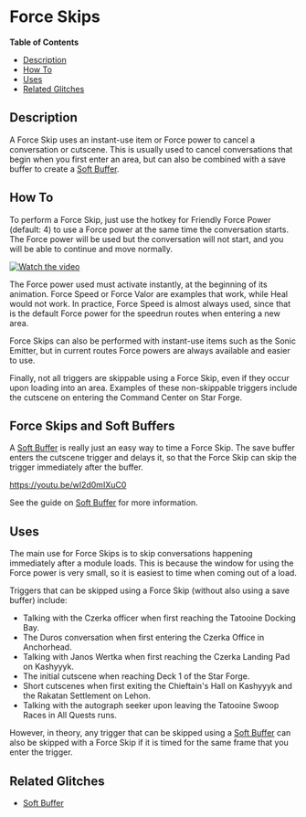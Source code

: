 # Force Skips

**Table of Contents**
- [Description](#description)
- [How To](#how-to)
- [Uses](#uses)
- [Related Glitches](#related-glitches)

## Description

A Force Skip uses an instant-use item or Force power to cancel a conversation or cutscene.  This is usually used to cancel conversations that begin when you first enter an area, but can also be combined with a save buffer to create a [Soft Buffer](<Save Buffering.md#soft-buffers>).

## How To

To perform a Force Skip, just use the hotkey for Friendly Force Power (default: 4) to use a Force power at the same time the conversation starts.  The Force power will be used but the conversation will not start, and you will be able to continue and move normally.

[![Watch the video](https://img.youtube.com/vi/wNvUvdQ9CM8/maxresdefault.jpg)](https://youtu.be/wNvUvdQ9CM8)

The Force power used must activate instantly, at the beginning of its animation.  Force Speed or Force Valor are examples that work, while Heal would not work.  In practice, Force Speed is almost always used, since that is the default Force power for the speedrun routes when entering a new area.

Force Skips can also be performed with instant-use items such as the Sonic Emitter, but in current routes Force powers are always available and easier to use.

Finally, not all triggers are skippable using a Force Skip, even if they occur upon loading into an area.  Examples of these non-skippable triggers include the cutscene on entering the Command Center on Star Forge.

## Force Skips and Soft Buffers

A [Soft Buffer](<Save Buffering.md#soft-buffers>) is really just an easy way to time a Force Skip.  The save buffer enters the cutscene trigger and delays it, so that the Force Skip can skip the trigger immediately after the buffer.

https://youtu.be/wI2d0mIXuC0

See the guide on [Soft Buffer](<Save Buffering.md#soft-buffers>) for more information.

## Uses

The main use for Force Skips is to skip conversations happening immediately after a module loads.  This is because the window for using the Force power is very small, so it is easiest to time when coming out of a load.

Triggers that can be skipped using a Force Skip (without also using a save buffer) include:

- Talking with the Czerka officer when first reaching the Tatooine Docking Bay.
- The Duros conversation when first entering the Czerka Office in Anchorhead.
- Talking with Janos Wertka when first reaching the Czerka Landing Pad on Kashyyyk.
- The initial cutscene when reaching Deck 1 of the Star Forge.
- Short cutscenes when first exiting the Chieftain's Hall on Kashyyyk and the Rakatan Settlement on Lehon.
- Talking with the autograph seeker upon leaving the Tatooine Swoop Races in All Quests runs.

However, in theory, any trigger that can be skipped using a [Soft Buffer](<Save Buffering.md#soft-buffers>) can also be skipped with a Force Skip if it is timed for the same frame that you enter the trigger.

## Related Glitches

* [Soft Buffer](<Save Buffering.md#soft-buffers>)
